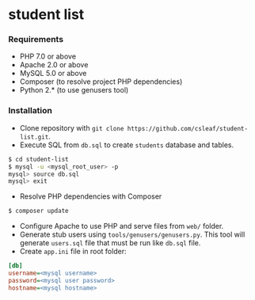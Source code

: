 # student list

### Requirements
* PHP 7.0 or above
* Apache 2.0 or above
* MySQL 5.0 or above
* Composer (to resolve project PHP dependencies)
* Python 2.* (to use genusers tool)

### Installation
* Clone repository with `git clone https://github.com/csleaf/student-list.git`.
* Execute SQL from `db.sql` to create `students` database and tables.
```bash
$ cd student-list
$ mysql -u <mysql_root_user> -p
mysql> source db.sql
mysql> exit
```
* Resolve PHP dependencies with Composer
```bash
$ composer update
```
* Configure Apache to use PHP and serve files from `web/` folder.
* Generate stub users using `tools/genusers/genusers.py`. This tool will generate `users.sql` file that must be run like `db.sql` file.
* Create `app.ini` file in root folder:
```ini
[db]
username=<mysql username>
password=<mysql user password>
hostname=<mysql hostname>
```
